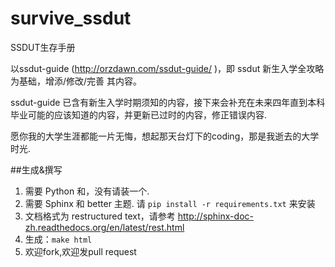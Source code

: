 survive_ssdut
=============

SSDUT生存手册

以ssdut-guide (http://orzdawn.com/ssdut-guide/ )，即 ssdut 新生入学全攻略 为基础，增添/修改/完善 其内容。

ssdut-guide 已含有新生入学时期须知的内容，接下来会补充在未来四年直到本科毕业可能的应该知道的内容，并更新已过时的内容，修正错误内容.

愿你我的大学生涯都能一片无悔，想起那天台灯下的coding，那是我逝去的大学时光.

##生成&撰写

1. 需要 Python 和，没有请装一个.
2. 需要 Sphinx 和 better 主题. 请 `pip install -r requirements.txt` 来安装
3. 文档格式为 restructured text，请参考 http://sphinx-doc-zh.readthedocs.org/en/latest/rest.html
4. 生成：`make html`
5. 欢迎fork,欢迎发pull request
